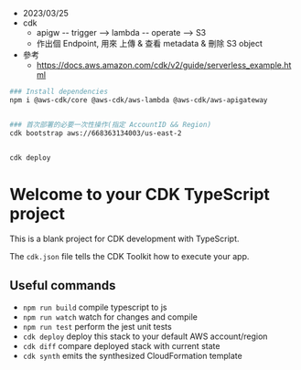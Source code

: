 
- 2023/03/25
- cdk 
    - apigw -- trigger --> lambda -- operate --> S3
    - 作出個 Endpoint, 用來 上傳 & 查看 metadata & 刪除 S3 object
- 參考
    - https://docs.aws.amazon.com/cdk/v2/guide/serverless_example.html


```bash
### Install dependencies
npm i @aws-cdk/core @aws-cdk/aws-lambda @aws-cdk/aws-apigateway


### 首次部署的必要一次性操作(指定 AccountID && Region)
cdk bootstrap aws://668363134003/us-east-2


cdk deploy
```


# Welcome to your CDK TypeScript project

This is a blank project for CDK development with TypeScript.

The `cdk.json` file tells the CDK Toolkit how to execute your app.

## Useful commands

* `npm run build`   compile typescript to js
* `npm run watch`   watch for changes and compile
* `npm run test`    perform the jest unit tests
* `cdk deploy`      deploy this stack to your default AWS account/region
* `cdk diff`        compare deployed stack with current state
* `cdk synth`       emits the synthesized CloudFormation template

